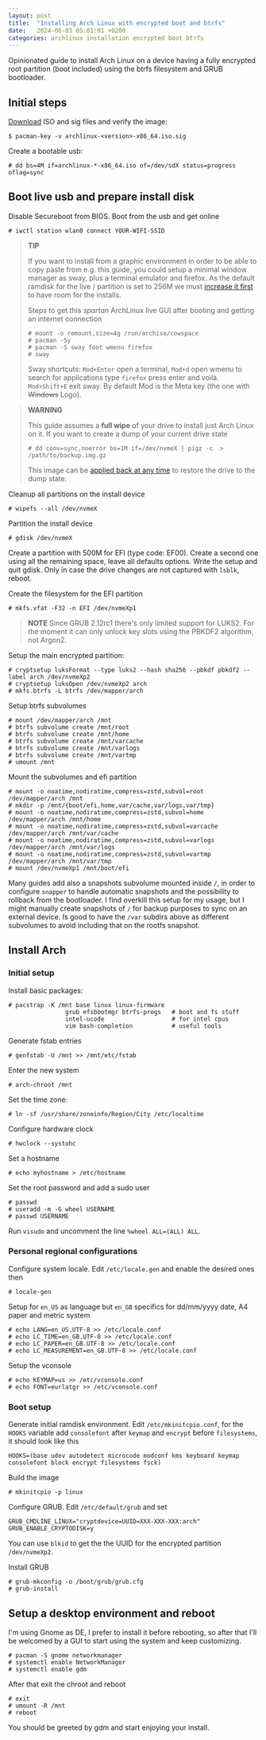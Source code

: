 ```yaml
---
layout: post
title:  "Installing Arch Linux with encrypted boot and btrfs"
date:   2024-06-03 05:01:01 +0200
categories: archlinux installation encrypted boot btrfs
---
```


Opinionated guide to install Arch Linux on a device having a fully encrypted
root partition (boot included) using the btrfs filesystem and GRUB bootloader.

## Initial steps

[Download](https://archlinux.org/download/) ISO and sig files and verify the image:

    $ pacman-key -v archlinux-<version>-x86_64.iso.sig

Create a bootable usb:

    # dd bs=4M if=archlinux-*-x86_64.iso of=/dev/sdX status=progress oflag=sync

## Boot live usb and prepare install disk

Disable Secureboot from BIOS. Boot from the usb and get online

    # iwctl station wlan0 connect YOUR-WIFI-SSID

> **TIP**
>
> If you want to install from a graphic environment in order to be able to copy
> paste from e.g. this guide, you could setup a minimal window manager as sway,
> plus a terminal emulator and firefox. As the default ramdisk for the live /
> partition is set to 256M we must [increase it
> first](https://wiki.archlinux.org/title/Archiso#Adjusting_the_size_of_the_root_file_system)
> to have room for the installs.
>
> Steps to get this *spartan* ArchLinux live GUI after booting and
> getting an internet connection
>
>     # mount -o remount,size=4g /run/archiso/cowspace
>     # pacman -Sy
>     # pacman -S sway foot wmenu firefox
>     # sway
>
> Sway shortcuts: `Mod+Enter` open a terminal, `Mod+d` open wmenu to search
> for applications type `firefox` press enter and voilà. `Mod+Shift+E` exit sway.
> By default Mod is the Meta key (the one with ~~Windows~~ Logo).

> **WARNING**
>
> This guide assumes a **full wipe** of your drive to install just Arch Linux
> on it.  If you want to create a dump of your current drive state
>
>     # dd conv=sync,noerror bs=1M if=/dev/nvmeX | pigz -c  > /path/to/backup.img.gz
>
> This image can be [applied back at any
> time](https://wiki.archlinux.org/index.php/Dd#Disk_cloning_and_restore) to
> restore the drive to the dump state.

Cleanup all partitions on the install device

    # wipefs --all /dev/nvmeX

Partition the install device

    # gdisk /dev/nvmeX

Create a partition with 500M for EFI (type code: EF00).
Create a second one using all the remaining space, leave all defaults options.
Write the setup and quit gdisk.
Only in case the drive changes are not captured with `lsblk`, reboot.

Create the filesystem for the EFI partition

    # mkfs.vfat -F32 -n EFI /dev/nvmeXp1

> **NOTE** Since GRUB 2.12rc1 there's only limited support for LUKS2. For the
> moment it can only unlock key slots using the PBKDF2 algorithm, not Argon2.

Setup the main encrypted partition:

    # cryptsetup luksFormat --type luks2 --hash sha256 --pbkdf pbkdf2 --label arch /dev/nvmeXp2
    # cryptsetup luksOpen /dev/nvmeXp2 arch
    # mkfs.btrfs -L btrfs /dev/mapper/arch

Setup btrfs subvolumes

    # mount /dev/mapper/arch /mnt
    # btrfs subvolume create /mnt/root
    # btrfs subvolume create /mnt/home
    # btrfs subvolume create /mnt/varcache
    # btrfs subvolume create /mnt/varlogs
    # btrfs subvolume create /mnt/vartmp
    # umount /mnt

Mount the subvolumes and efi partition

    # mount -o noatime,nodiratime,compress=zstd,subvol=root /dev/mapper/arch /mnt
    # mkdir -p /mnt/{boot/efi,home,var/cache,var/logs,var/tmp}
    # mount -o noatime,nodiratime,compress=zstd,subvol=home /dev/mapper/arch /mnt/home
    # mount -o noatime,nodiratime,compress=zstd,subvol=varcache /dev/mapper/arch /mnt/var/cache
    # mount -o noatime,nodiratime,compress=zstd,subvol=varlogs /dev/mapper/arch /mnt/var/logs
    # mount -o noatime,nodiratime,compress=zstd,subvol=vartmp /dev/mapper/arch /mnt/var/tmp
    # mount /dev/nvmeXp1 /mnt/boot/efi

Many guides add also a snapshots subvolume mounted inside `/`, in order to
configure `snapper` to handle automatic snapshots and the possibility to
rollback from the bootloader. I find overkill this setup for my usage, but I
might manually create snapshots of `/` for backup purposes to sync on an
external device. Is good to have the `/var` subdirs above as different
subvolumes to avoid including that on the rootfs snapshot.

## Install Arch

### Initial setup

Install basic packages:

    # pacstrap -K /mnt base linux linux-firmware
                    grub efibootmgr btrfs-progs   # boot and fs stuff
                    intel-ucode                   # for intel cpus
                    vim bash-completion           # useful tools

Generate fstab entries

    # genfstab -U /mnt >> /mnt/etc/fstab

Enter the new system

    # arch-chroot /mnt

Set the time zone:

    # ln -sf /usr/share/zoneinfo/Region/City /etc/localtime

Configure hardware clock

    # hwclock --systohc

Set a hostname

    # echo myhostname > /etc/hostname


Set the root password and add a sudo user

    # passwd
    # useradd -m -G wheel USERNAME
    # passwd USERNAME

Run `visudo` and uncomment the line `%wheel ALL=(ALL) ALL`.

### Personal regional configurations

Configure system locale. Edit `/etc/locale.gen` and enable the desired ones
then

    # locale-gen

Setup for `en_US` as language but `en_GB` specifics for dd/mm/yyyy date, A4
paper and metric system

    # echo LANG=en_US.UTF-8 >> /etc/locale.conf
    # echo LC_TIME=en_GB.UTF-8 >> /etc/locale.conf
    # echo LC_PAPER=en_GB.UTF-8 >> /etc/locale.conf
    # echo LC_MEASUREMENT=en_GB.UTF-8 >> /etc/locale.conf

Setup the vconsole

    # echo KEYMAP=us >> /etc/vconsole.conf
    # echo FONT=eurlatgr >> /etc/vconsole.conf

### Boot setup

Generate initial ramdisk environment. Edit `/etc/mkinitcpio.conf`, for the
`HOOKS` variable add `consolefont` after `keymap` and `encrypt` before
`filesystems`, it should look like this

    HOOKS=(base udev autodetect microcode modconf kms keyboard keymap consolefont block encrypt filesystems fsck)

Build the image

    # mkinitcpio -p linux

Configure GRUB. Edit `/etc/default/grub` and set


    GRUB_CMDLINE_LINUX="cryptdevice=UUID=XXX-XXX-XXX:arch"
    GRUB_ENABLE_CRYPTODISK=y

You can use `blkid` to get the the UUID for the encrypted partition `/dev/nvmeXp2`.

Install GRUB

    # grub-mkconfig -o /boot/grub/grub.cfg
    # grub-install


## Setup a desktop environment and reboot

I'm using Gnome as DE, I prefer to install it before rebooting, so after that
I'll be welcomed by a GUI to start using the system and keep customizing.

    # pacman -S gnome networkmanager
    # systemctl enable NetworkManager
    # systemctl enable gdm

After that exit the chroot and reboot

    # exit
    # umount -R /mnt
    # reboot

You should be greeted by gdm and start enjoying your install.


